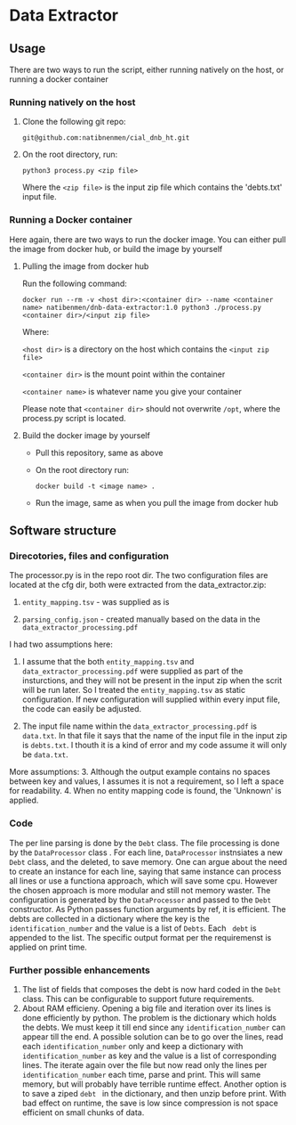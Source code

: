 # Data Extractor

## Usage
There are two ways to run the script, either running natively on the host, or running a docker container
### Running natively on the host
1. Clone  the following git repo:

    ```git@github.com:natibnenmen/cial_dnb_ht.git```

2. On the root directory, run:

    ```python3 process.py <zip file>```

    Where the ```<zip file>``` is the input zip file which contains the 'debts.txt' input file.

### Running a Docker container
Here again, there are two ways to run the docker image. You can either pull the image from docker hub, or build the image by yourself
1. Pulling the image from docker hub

    Run the following command:

    ```docker run --rm -v <host dir>:<container dir> --name <container name> natibenmen/dnb-data-extractor:1.0 python3 ./process.py <container dir>/<input zip file>```

    Where:

    ```<host dir>``` is a directory on the host which contains the ```<input zip file>```

    ```<container dir>``` is the mount point within the container

    ```<container name>``` is whatever name you give your container

    Please note that ```<container dir>``` should not overwrite ```/opt```, where the process.py script is located.

2. Build the docker image by yourself
    
    * Pull this repository, same as above
    * On the root directory run:

       ``` docker build -t <image name> . ```
    * Run the image, same as when you pull the image from docker hub


## Software structure
### Direcotories, files and configuration
The processor.py is in the repo root dir.
The two configuration files are located at the cfg dir, both were extracted from the data_extractor.zip:
1. ```entity_mapping.tsv``` - was supplied as is

2. ```parsing_config.json``` - created manually based on the data in the ```data_extractor_processing.pdf```

I had two assumptions here:
1. I assume that the both ```entity_mapping.tsv``` and ```data_extractor_processing.pdf``` were supplied as part of the insturctions, and they will not be present in the input zip when the scrit will be run later. So I treated the ```entity_mapping.tsv``` as static configuration. If new configuration will supplied within every input file, the code can easily be adjusted.

2. The input file name within the ```data_extractor_processing.pdf``` is ```data.txt```. In that file it says that the name of the input file in the input zip is ```debts.txt```. I thouth it is a kind of error and my code assume it will only be ```data.txt```.

More assumptions:
3. Although the output example contains no spaces between key and values, I assumes it is not a requirement, so I left a space for readability.
4. When no entity mapping code is found, the 'Unknown' is applied.

### Code
The per line parsing is done by the ```Debt``` class.
The file processing is done by the ```DataProcessor``` class .
For each line, ```DataProcessor``` instnsiates a new ```Debt``` class, and the deleted, to save memory. One can argue about the need to create an instance for each line, saying 
that same instance can process all lines or use a functiona approach, which will save some cpu. However the chosen approach is more modular and still not memory waster.
The configuration is generated by the ```DataProcessor``` and passed to the ```Debt``` constructor. As Python passes function arguments by ref, it is efficient. 
The debts are collected in a dictionary where the key is the ```identification_number``` and the value is a list of ```Debts```. Each ``` debt``` is appended to the list.
The specific output format per the requiremenst is applied on print time.

### Further possible enhancements
1. The list of fields that composes the debt is now hard coded in the ```Debt``` class. This can be configurable to support future requirements.
2. About RAM efficieny. Opening a big file and iteration over its lines is done efficiently by python. The problem is the dictionary which holds the debts. We must keep it till end since any ```identification_number``` can appear till the end.
A possible solution can be to go over the lines, read each ```identification_number``` only and keep a dictionary with ```identification_number``` as key and the value is a list of corresponding lines. The iterate again over the file but now read only the lines per ```identification_number``` each time, parse and print. This will same memory, but will probably have terrible runtime effect.
Another option is to save a ziped ```debt ``` in the dictionary, and then unzip before print. With bad effect on runtime, the save is low since compression is not space efficient on small chunks of data. 
